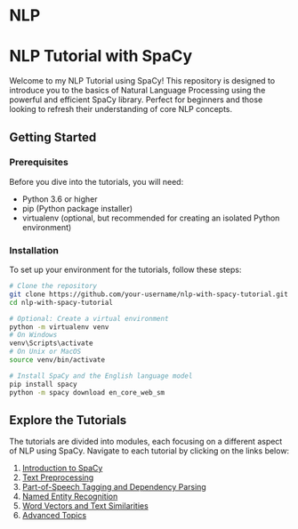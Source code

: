 # NLP

# NLP Tutorial with SpaCy

Welcome to my NLP Tutorial using SpaCy! This repository is designed to introduce you to the basics of Natural Language Processing using the powerful and efficient SpaCy library. Perfect for beginners and those looking to refresh their understanding of core NLP concepts.

## Getting Started

### Prerequisites

Before you dive into the tutorials, you will need:
- Python 3.6 or higher
- pip (Python package installer)
- virtualenv (optional, but recommended for creating an isolated Python environment)

### Installation

To set up your environment for the tutorials, follow these steps:

```bash
# Clone the repository
git clone https://github.com/your-username/nlp-with-spacy-tutorial.git
cd nlp-with-spacy-tutorial

# Optional: Create a virtual environment
python -m virtualenv venv
# On Windows
venv\Scripts\activate
# On Unix or MacOS
source venv/bin/activate

# Install SpaCy and the English language model
pip install spacy
python -m spacy download en_core_web_sm
```

 ## Explore the Tutorials

The tutorials are divided into modules, each focusing on a different aspect of NLP using SpaCy. Navigate to each tutorial by clicking on the links below:

1. [Introduction to SpaCy](tutorials/01_Introduction.md)
2. [Text Preprocessing](tutorials/02_Text_Preprocessing.md)
3. [Part-of-Speech Tagging and Dependency Parsing](tutorials/03_POS_and_Parsing.md)
4. [Named Entity Recognition](tutorials/04_NER.md)
5. [Word Vectors and Text Similarities](tutorials/05_Vectors_and_Similarity.md)
6. [Advanced Topics](tutorials/06_Advanced_Topics.md)
